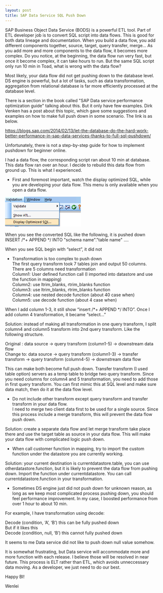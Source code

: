 ```yaml
---
layout: post
title: SAP Data Service SQL Push Down
---
```


SAP Business Object Data Service (BODS) is a powerful ETL tool. Part of ETL developer job is to convert SQL script into data flows. This is good for both data lineage and documentation. When you build a data flow, you add different components together, source, target, query transfer, merge…  As you add more and more components to the data flow, it becomes more complex.  Do you notice, at the beginning, the data flow run very fast, but once it become complex, it can take hours to run. But the same SQL script only run 10 min in Toad, what is wrong with the data flow?

 Most likely, your data flow did not get pushing down to the database level. DS engine is powerful, but a lot of tasks, such as data transformation, aggregation from relational database is far more efficiently processed at the database level. 
 
There is a section in the book called "SAP Data service performance optimization guide" talking about this. But it only have few examples.
Dirk Venken has a post about this topic, which gave some suggestions and examples on how to make full push down in some scenario.  The link is as below. 

<https://blogs.sap.com/2014/02/13/let-the-database-do-the-hard-work-better-performance-in-sap-data-services-thanks-to-full-sql-pushdown/>  


Unfortunately, there is not a step-by-step guide for how to implement pushdown for beginner online.

I had a data flow, the corresponding script ran about 10 min at database. This data flow ran over an hour. I decide to rebuild this data flow from ground up.  This is what I experienced.

* First and foremost important, watch the display optimized SQL, while you are developing your data flow. This menu is only available when you open a data flow. 

<img src="/images/blog17/optimize.PNG" >  

When you see the converted SQL like the following, it is pushed down  
INSERT /*+ APPEND */ INTO "schema name"."table name" ….  

When you see SQL begin with “select”, it did not  

* Transformation is too complex to push down  
The first query transform took 7 tables join and output 50 columns.   There are 5 columns need transformation  
  Column1: User defined function call (I imported into datastore and use the function in mapping)  
	Column2: use ltrim_blanks, rtrim_blanks function  
	Column3: use ltrim_blanks, rtrim_blanks function  
 	Column4: use nested decode function (about 40 case when)  
	Column5: use decode function (about 4 case when)  

When I add column 1-3, it still show “insert /*+ APPEND */ INTO”. Once I add column 4 transformation, it became “select…”

Solution: instead of making all transformation in one query transform, I split column4 and column5 transform into 2nd query transform.    Like the following structure. 

Original :   data source -> query transform (column1-5) -> downstream data flow  
Change to:   data source -> query transform (column1-3) -> transfer transform -> query transform (column4-5) -> downstream data flow

This can make both become full push down.  Transfer transform (I used table option) servers as a temp table to bridge two query transform. Since you need columns for column4 and 5 transformation, you need to add those in first query transform.  You can first mimic this at SQL level and make sure data match, then do it at the data flow level.   

* Do not include other transform except query transform and transfer transform in your data flow.  
I need to merge two client data first to be used for a single source. Since this process include a merge transform, this will prevent the data flow push down.  

Solution: create a separate data flow and let merge transform take place there and use the target table as source in your data flow.  This will make your data flow with complicated logic push down.  

* When call customer function in mapping, try to import the custom function under the datastore you are currently working.    

Solution:  your current destination is currentdatastore.table,   you can use otherdatastore.function, but it is likely to prevent the data flow from pushing down.  Import the function under currentdatastore. You can call currentdatastore.function in your transformation.   
* Sometimes DS engine just did not push down for unknown reason, as long as we keep most complicated process pushing down, you should feel performance improvement. In my case, I boosted performance from over 1 hour to about 10 min.   

For example, I have transformation using decode: 

Decode (condition, ‘A’, ‘B’)   this can be fully pushed down  
But if it likes this  
Decode (condition, null, ‘B’) this cannot fully pushed down  

It seems to me Data service did not like to push down null value somehow.  

It is somewhat frustrating, but Data service will accommodate more and more function with each release.  I believe those will be resolved in near future. This process is ELT rather than ETL, which avoids unneccessary data moving. As a developer, we just need to do our best.   

Happy BI!

Wenlei

